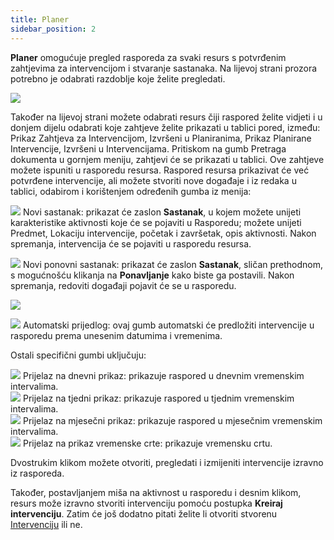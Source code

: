 ```yaml
---
title: Planer
sidebar_position: 2
---
```


**Planer** omogućuje pregled rasporeda za svaki resurs s potvrđenim zahtjevima za intervencijom i stvaranje sastanaka. 
Na lijevoj strani prozora potrebno je odabrati razdoblje koje želite pregledati.

![](/img/it-it/project-management/planned-intervention/calendar.png)

Također na lijevoj strani možete odabrati resurs čiji raspored želite vidjeti i u donjem dijelu odabrati koje zahtjeve želite prikazati u tablici pored, između: Prikaz Zahtjeva za Intervencijom, Izvršeni u Planiranima, Prikaz Planirane Intervencije, Izvršeni u Intervencijama. Pritiskom na gumb Pretraga dokumenta u gornjem meniju, zahtjevi će se prikazati u tablici. Ove zahtjeve možete ispuniti u rasporedu resursa. 
Raspored resursa prikazivat će već potvrđene intervencije, ali možete stvoriti nove događaje i iz redaka u tablici, odabirom i korištenjem određenih gumba iz menija:

![](/img/neutral/common/new-appointment.png) Novi sastanak: prikazat će zaslon **Sastanak**, u kojem možete unijeti karakteristike aktivnosti koje će se pojaviti u Rasporedu; možete unijeti Predmet, Lokaciju intervencije, početak i završetak, opis aktivnosti. Nakon spremanja, intervencija će se pojaviti u rasporedu resursa.

![](/img/neutral/common/appointment.png) Novi ponovni sastanak: prikazat će zaslon **Sastanak**, sličan prethodnom, s mogućnošću klikanja na **Ponavljanje** kako biste ga postavili. Nakon spremanja, redoviti događaji pojavit će se u rasporedu.

![](/img/it-it/project-management/planned-intervention/appointment.png)

![](/img/neutral/common/automatic-propose.png) Automatski prijedlog: ovaj gumb automatski će predložiti intervencije u rasporedu prema unesenim datumima i vremenima.

Ostali specifični gumbi uključuju:

![](/img/neutral/common/day.png) Prijelaz na dnevni prikaz: prikazuje raspored u dnevnim vremenskim intervalima.   
![](/img/neutral/common/week.png) Prijelaz na tjedni prikaz: prikazuje raspored u tjednim vremenskim intervalima.     
![](/img/neutral/common/month.png) Prijelaz na mjesečni prikaz: prikazuje raspored u mjesečnim vremenskim intervalima.     
![](/img/neutral/common/timeline.png) Prijelaz na prikaz vremenske crte: prikazuje vremensku crtu.

Dvostrukim klikom možete otvoriti, pregledati i izmijeniti intervencije izravno iz rasporeda.

Također, postavljanjem miša na aktivnost u rasporedu i desnim klikom, resurs može izravno stvoriti intervenciju pomoću postupka **Kreiraj intervenciju**. Zatim će još dodatno pitati želite li otvoriti stvorenu [Intervenciju](/docs/project-management/service-activities/search-intervention/) ili ne.
